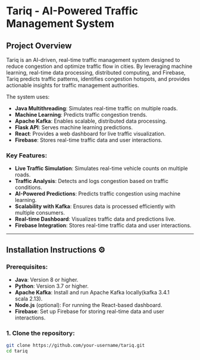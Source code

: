 # Tariq - AI-Powered Traffic Management System 

## Project Overview 
Tariq is an AI-driven, real-time traffic management system designed to reduce congestion and optimize traffic flow in cities. By leveraging machine learning, real-time data processing, distributed computing, and Firebase, Tariq predicts traffic patterns, identifies congestion hotspots, and provides actionable insights for traffic management authorities.

The system uses:
- **Java Multithreading**: Simulates real-time traffic on multiple roads.
- **Machine Learning**: Predicts traffic congestion trends.
- **Apache Kafka**: Enables scalable, distributed data processing.
- **Flask API**: Serves machine learning predictions.
- **React**: Provides a web dashboard for live traffic visualization.
- **Firebase**: Stores real-time traffic data and user interactions.

### Key Features:
- **Live Traffic Simulation**: Simulates real-time vehicle counts on multiple roads.
- **Traffic Analysis**: Detects and logs congestion based on traffic conditions.
- **AI-Powered Predictions**: Predicts traffic congestion using machine learning.
- **Scalability with Kafka**: Ensures data is processed efficiently with multiple consumers.
- **Real-time Dashboard**: Visualizes traffic data and predictions live.
- **Firebase Integration**: Stores real-time traffic data and user interactions.

---

## Installation Instructions ⚙️

### Prerequisites:
- **Java**: Version 8 or higher.
- **Python**: Version 3.7 or higher.
- **Apache Kafka**: Install and run Apache Kafka locally(kafka 3.4.1 scala 2.13).
- **Node.js** (optional): For running the React-based dashboard.
- **Firebase**: Set up Firebase for storing real-time data and user interactions.

### 1. Clone the repository:
```bash
git clone https://github.com/your-username/tariq.git
cd tariq

